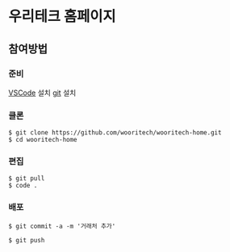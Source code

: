 # 우리테크 홈페이지

## 참여방법

### 준비

[VSCode](https://code.visualstudio.com) 설치
[git](https://git-scm.com/book/en/v2/Getting-Started-Installing-Git) 설치


### 클론

```
$ git clone https://github.com/wooritech/wooritech-home.git
$ cd wooritech-home
```

### 편집

```
$ git pull
$ code .
```

### 배포

```
$ git commit -a -m '거래처 추가'
```

```
$ git push
```